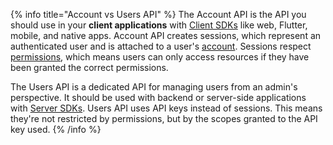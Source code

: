 {% info title="Account vs Users API" %}
The Account API is the API you should use in your **client applications** with [Client SDKs](/docs/sdks#client) like web, Flutter, mobile, and native apps.
Account API creates sessions, which represent an authenticated user and is attached to a user's [account](/docs/products/auth/accounts).
Sessions respect [permissions](/docs/advanced/platform/permissions), which means users can only access resources if they have been granted the correct permissions.

The Users API is a dedicated API for managing users from an admin's perspective.
It should be used with backend or server-side applications with [Server SDKs](/docs/sdks#server). Users API uses API keys instead of sessions.
This means they're not restricted by permissions, but by the scopes granted to the API key used.
{% /info %}
